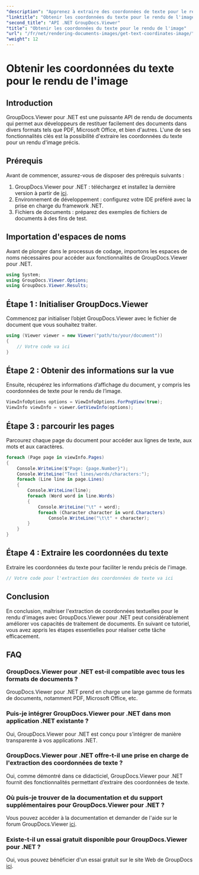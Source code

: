 ```yaml
---
"description": "Apprenez à extraire des coordonnées de texte pour le rendu d'images avec GroupDocs.Viewer pour .NET. Améliorez facilement vos capacités de traitement de documents."
"linktitle": "Obtenir les coordonnées du texte pour le rendu de l'image"
"second_title": "API .NET GroupDocs.Viewer"
"title": "Obtenir les coordonnées du texte pour le rendu de l'image"
"url": "/fr/net/rendering-documents-images/get-text-coordinates-image/"
"weight": 12
---
```


# Obtenir les coordonnées du texte pour le rendu de l'image

## Introduction
GroupDocs.Viewer pour .NET est une puissante API de rendu de documents qui permet aux développeurs de restituer facilement des documents dans divers formats tels que PDF, Microsoft Office, et bien d'autres. L'une de ses fonctionnalités clés est la possibilité d'extraire les coordonnées du texte pour un rendu d'image précis.
## Prérequis
Avant de commencer, assurez-vous de disposer des prérequis suivants :
1. GroupDocs.Viewer pour .NET : téléchargez et installez la dernière version à partir de [ici](https://releases.groupdocs.com/viewer/net/).
2. Environnement de développement : configurez votre IDE préféré avec la prise en charge du framework .NET.
3. Fichiers de documents : préparez des exemples de fichiers de documents à des fins de test.

## Importation d'espaces de noms
Avant de plonger dans le processus de codage, importons les espaces de noms nécessaires pour accéder aux fonctionnalités de GroupDocs.Viewer pour .NET.
```csharp
using System;
using GroupDocs.Viewer.Options;
using GroupDocs.Viewer.Results;
```
## Étape 1 : Initialiser GroupDocs.Viewer
Commencez par initialiser l’objet GroupDocs.Viewer avec le fichier de document que vous souhaitez traiter.
```csharp
using (Viewer viewer = new Viewer("path/to/your/document"))
{
    // Votre code va ici
}
```
## Étape 2 : Obtenir des informations sur la vue
Ensuite, récupérez les informations d’affichage du document, y compris les coordonnées de texte pour le rendu de l’image.
```csharp
ViewInfoOptions options = ViewInfoOptions.ForPngView(true);
ViewInfo viewInfo = viewer.GetViewInfo(options);
```
## Étape 3 : parcourir les pages
Parcourez chaque page du document pour accéder aux lignes de texte, aux mots et aux caractères.
```csharp
foreach (Page page in viewInfo.Pages)
{
    Console.WriteLine($"Page: {page.Number}");
    Console.WriteLine("Text lines/words/characters:");
    foreach (Line line in page.Lines)
    {
        Console.WriteLine(line);
        foreach (Word word in line.Words)
        {
            Console.WriteLine("\t" + word);
            foreach (Character character in word.Characters)
                Console.WriteLine("\t\t" + character);
        }
    }
}
```
## Étape 4 : Extraire les coordonnées du texte
Extraire les coordonnées du texte pour faciliter le rendu précis de l'image.
```csharp
// Votre code pour l'extraction des coordonnées de texte va ici
```

## Conclusion
En conclusion, maîtriser l'extraction de coordonnées textuelles pour le rendu d'images avec GroupDocs.Viewer pour .NET peut considérablement améliorer vos capacités de traitement de documents. En suivant ce tutoriel, vous avez appris les étapes essentielles pour réaliser cette tâche efficacement.
## FAQ
### GroupDocs.Viewer pour .NET est-il compatible avec tous les formats de documents ?
GroupDocs.Viewer pour .NET prend en charge une large gamme de formats de documents, notamment PDF, Microsoft Office, etc.
### Puis-je intégrer GroupDocs.Viewer pour .NET dans mon application .NET existante ?
Oui, GroupDocs.Viewer pour .NET est conçu pour s’intégrer de manière transparente à vos applications .NET.
### GroupDocs.Viewer pour .NET offre-t-il une prise en charge de l'extraction des coordonnées de texte ?
Oui, comme démontré dans ce didacticiel, GroupDocs.Viewer pour .NET fournit des fonctionnalités permettant d’extraire des coordonnées de texte.
### Où puis-je trouver de la documentation et du support supplémentaires pour GroupDocs.Viewer pour .NET ?
Vous pouvez accéder à la documentation et demander de l'aide sur le forum GroupDocs.Viewer [ici](https://forum.groupdocs.com/c/viewer/9).
### Existe-t-il un essai gratuit disponible pour GroupDocs.Viewer pour .NET ?
Oui, vous pouvez bénéficier d'un essai gratuit sur le site Web de GroupDocs [ici](https://releases.groupdocs.com/).